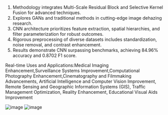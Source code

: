 1. Methodology integrates Multi-Scale Residual Block and Selective Kernel Fusion for advanced techniques.
2. Explores GANs and traditional methods in cutting-edge image dehazing research.
3. CNN architecture prioritizes feature extraction, spatial hierarchies, and filter parameterization for robust outcomes.
4. Rigorous preprocessing of diverse datasets includes standardization, noise removal, and contrast enhancement.
5. Results demonstrate CNN surpassing benchmarks, achieving 84.96% accuracy and 0.8702 F1 score.
  
Real-time Uses and Applications:Medical Imaging Enhancement,Surveillance Systems Improvement,Computational Photography Enhancement,Cinematography and Filmmaking Advancements, Artificial Intelligence and Computer Vision 
  Improvement, Remote Sensing and Geographic Information Systems (GIS), Traffic Management Optimization, Reality Enhancement, Educational Visual Aids Improvement


![image](https://github.com/pediredlaSuman/Image-Enhancement-Using-CNN-s-/assets/141764451/8753ad1f-5889-42e1-a717-3143db2fe5a2)
![image](https://github.com/pediredlaSuman/Image-Enhancement-Using-CNN-s-/assets/141764451/cf34ac2e-da38-4ee8-b487-df9f9f5b44e5)

